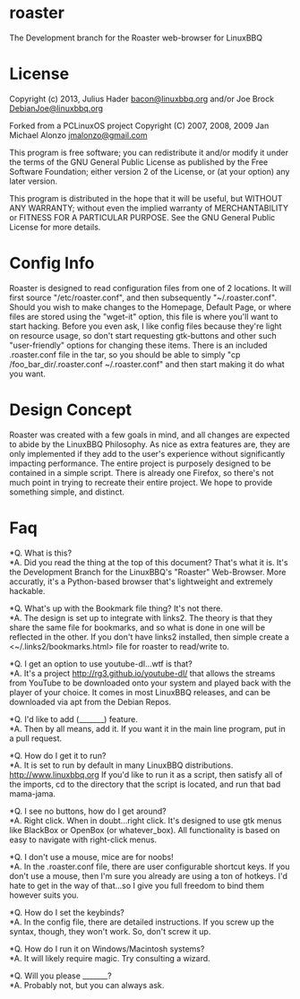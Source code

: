 roaster
=======

The Development branch for the Roaster web-browser for LinuxBBQ

License
=======
Copyright (c) 2013, Julius Hader <bacon@linuxbbq.org> and/or Joe Brock <DebianJoe@linuxbbq.org>

Forked from a PCLinuxOS project Copyright (C) 2007, 2008, 2009 Jan Michael Alonzo <jmalonzo@gmail.com>

This program is free software; you can redistribute it and/or modify
it under the terms of the GNU General Public License as published by
the Free Software Foundation; either version 2 of the License, or
(at your option) any later version.

This program is distributed in the hope that it will be useful,
but WITHOUT ANY WARRANTY; without even the implied warranty of
MERCHANTABILITY or FITNESS FOR A PARTICULAR PURPOSE.  See the
GNU General Public License for more details.

Config Info
=======

Roaster is designed to read configuration files from one of 2 locations.  It will first source "/etc/roaster.conf", and then subsequently "~/.roaster.conf".  Should you wish to make changes to the Homepage, Default Page, or where files are stored using the "wget-it" option, this file is where you'll want to start hacking.  Before you even ask, I like config files because they're light on resource usage, so don't start requesting gtk-buttons and other such "user-friendly" options for changing these items.  There is an included .roaster.conf file in the tar, so you should be able to simply "cp /foo_bar_dir/.roaster.conf ~/.roaster.conf" and then start making it do what you want.

Design Concept
=======
Roaster was created with a few goals in mind, and all changes are expected to abide by the LinuxBBQ Philosophy.  As nice as extra features are, they are only implemented if they add to the user's experience without significantly impacting performance.  The entire project is purposely designed to be contained in a simple script.  There is already one Firefox, so there's not much point in trying to recreate their entire project.  We hope to provide something simple, and distinct.

Faq
=======
*Q. What is this?  
*A. Did you read the thing at the top of this document?  That's what it is.  It's the Development Branch for the LinuxBBQ's "Roaster" Web-Browser.  More accuratly, it's a Python-based browser that's lightweight and extremely hackable.

*Q. What's up with the Bookmark file thing?  It's not there.  
*A. The design is set up to integrate with links2.  The theory is that they share the same file for bookmarks, and so what is done in one will be reflected in the other.  If you don't have links2 installed, then simple create a <~/.links2/bookmarks.html> file for roaster to read/write to.  

*Q. I get an option to use youtube-dl...wtf is that?  
*A. It's a project <http://rg3.github.io/youtube-dl/> that allows the streams from YouTube to be downloaded onto your system and played back with the player of your choice.  It comes in most LinuxBBQ releases, and can be downloaded via apt from the Debian Repos.   

*Q. I'd like to add (_______) feature.   
*A. Then by all means, add it.  If you want it in the main line program, put in a pull request.

*Q. How do I get it to run?   
*A. It is set to run by default in many LinuxBBQ distributions.  <http://www.linuxbbq.org>  If you'd like to run it as a script, then satisfy all of the imports, cd to the directory that the script is located, and run that bad mama-jama.

*Q. I see no buttons, how do I get around?  
*A. Right click.  When in doubt...right click.  It's designed to use gtk menus like BlackBox or OpenBox (or whatever_box).  All functionality is based on easy to navigate with right-click menus.

*Q. I don't use a mouse, mice are for noobs!  
*A. In the .roaster.conf file, there are user configurable shortcut keys.  If you don't use a mouse, then I'm sure you already are using a ton of hotkeys.  I'd hate to get in the way of that...so I give you full freedom to bind them however suits you.

*Q. How do I set the keybinds?  
*A. In the config file, there are detailed instructions.  If you screw up the syntax, though, they won't work.  So, don't screw it up.

*Q. How do I run it on Windows/Macintosh systems?   
*A. It will likely require magic.  Try consulting a wizard.

*Q. Will you please _______?   
*A. Probably not, but you can always ask.
